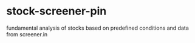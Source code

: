 # stock-screener-pin
fundamental analysis of stocks based on predefined conditions and data from screener.in
